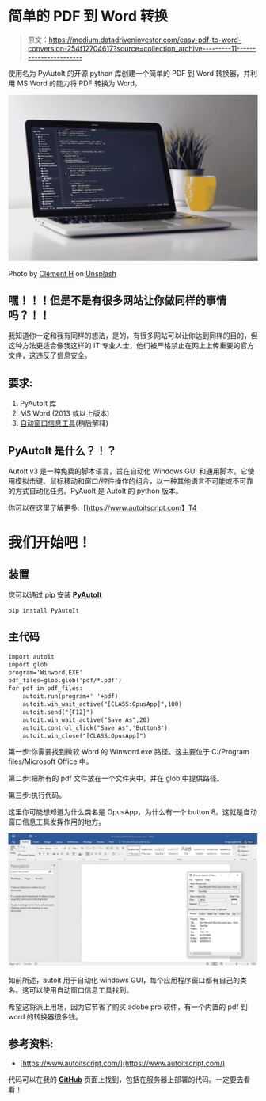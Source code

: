 # 简单的 PDF 到 Word 转换

> 原文：<https://medium.datadriveninvestor.com/easy-pdf-to-word-conversion-254f12704617?source=collection_archive---------11----------------------->

使用名为 PyAutoIt 的开源 python 库创建一个简单的 PDF 到 Word 转换器，并利用 MS Word 的能力将 PDF 转换为 Word。

![](img/7271eb1baf53c5402b12c5c3db6b3eca.png)

Photo by [Clément H](https://unsplash.com/@clemhlrdt?utm_source=medium&utm_medium=referral) on [Unsplash](https://unsplash.com?utm_source=medium&utm_medium=referral)

## 嘿！！！但是不是有很多网站让你做同样的事情吗？！！

我知道你一定和我有同样的想法，是的，有很多网站可以让你达到同样的目的，但这种方法更适合像我这样的 IT 专业人士，他们被严格禁止在网上上传重要的官方文件，这违反了信息安全。

## 要求:

1.  PyAutoIt 库
2.  MS Word (2013 或以上版本)
3.  [自动窗口信息工具](https://www.autoitscript.com/site/autoit/downloads/)(稍后解释)

## PyAutoIt 是什么？！？

AutoIt v3 是一种免费的脚本语言，旨在自动化 Windows GUI 和通用脚本。它使用模拟击键、鼠标移动和窗口/控件操作的组合，以一种其他语言不可能或不可靠的方式自动化任务。PyAuoIt 是 AutoIt 的 python 版本。

你可以在这里了解更多:【https://www.autoitscript.com】T4

# 我们开始吧！

## 装置

您可以通过 pip 安装 [**PyAutoIt**](https://pypi.org/project/PyAutoIt/)

```
pip install PyAutoIt
```

## 主代码

```
import autoit
import glob 
program='Winword.EXE' 
pdf_files=glob.glob('pdf/*.pdf') 
for pdf in pdf_files:    
    autoit.run(program+' '+pdf)    
    autoit.win_wait_active("[CLASS:OpusApp]",100)    
    autoit.send("{F12}")    
    autoit.win_wait_active("Save As",20)    
    autoit.control_click("Save As",'Button8')    
    autoit.win_close("[CLASS:OpusApp]") 
```

第一步:你需要找到微软 Word 的 Winword.exe 路径。这主要位于 C:/Program files/Microsoft Office 中。

第二步:把所有的 pdf 文件放在一个文件夹中，并在 glob 中提供路径。

第三步:执行代码。

这里你可能想知道为什么类名是 OpusApp，为什么有一个 button 8。这就是自动窗口信息工具发挥作用的地方。

![](img/0929668451fdcabc06d4fb2a7e43b2e9.png)

如前所述，autoit 用于自动化 windows GUI，每个应用程序窗口都有自己的类名。这可以使用自动窗口信息工具找到。

希望这将派上用场，因为它节省了购买 adobe pro 软件，有一个内置的 pdf 到 word 的转换器很多钱。

## 参考资料:

*   [https://www.autoitscript.com/](https://www.autoitscript.com/)

代码可以在我的 [**GitHub**](https://github.com/sriragjayakumar/Pdf-2-Word/tree/master/Pdf-2-Word) 页面上找到，包括在服务器上部署的代码。一定要去看看！